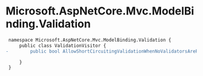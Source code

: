 # Microsoft.AspNetCore.Mvc.ModelBinding.Validation

``` diff
 namespace Microsoft.AspNetCore.Mvc.ModelBinding.Validation {
     public class ValidationVisitor {
-        public bool AllowShortCircuitingValidationWhenNoValidatorsArePresent { get; set; }

     }
 }
```
